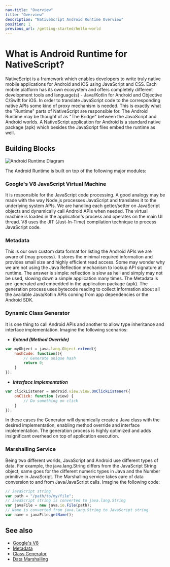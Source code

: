 ```yaml
---
nav-title: "Overview"
title: "Overview"
description: "NativeScript Android Runtime Overview"
position: 1
previous_url: /getting-started/hello-world
---
```


# What is Android Runtime for NativeScript?

NativeScript is a framework which enables developers to write truly native mobile applications for Android and iOS using JavaScript and CSS. Each mobile platform has its own ecosystem and offers completely different development tools and language(s) - Java/Kotlin for Android and Objective C/Swift for iOS. In order to translate JavaScript code to the corresponding native APIs some kind of proxy mechanism is needed. This is exactly what the "Runtime" parts of NativeScript are responsible for. The Android Runtime may be thought of as "The Bridge" between the JavaScript and Android worlds. A NativeScript application for Android is a standard native package (apk) which besides the JavaScript files embed the runtime as well.

## Building Blocks

![Android Runtime Diagram](../../img/ns-runtime-android.png)

The Android Runtime is built on top of the following major modules:

### Google's V8 JavaScript Virtual Machine

It is responsible for the JavaScript code processing. A good analogy may be made with the way Node.js processes JavaScript and translates it to the underlying system APIs. We are handling each getter/setter on JavaScript objects and dynamically call Android APIs when needed. The virtual machine is loaded in the application's process and operates on the main UI thread. V8 uses the JIT (Just-In-Time) compilation technique to process JavaScript code.

### Metadata

This is our own custom data format for listing the Android APIs we are aware of (may process). It stores the minimal required information and provides small size and highly efficient read access. Some may wonder why we are not using the Java Reflection mechanism to lookup API signature at runtime. The answer is simple: reflection is slow as hell and simply may not be used, slowing down a simple application many times. The Metadata is pre-generated and embedded in the application package (apk). The generation process uses bytecode reading to collect information about all the available Java/Kotlin APIs coming from app dependencies or the Android SDK.

### Dynamic Class Generator

It is one thing to call Android APIs and another to allow type inheritance and interface implementation. Imagine the following scenarios:

* ***Extend (Method Override)***

``` JavaScript
var myObject = java.lang.Object.extend({
    hashCode: function(){
        // Generate unique hash
        return 0;
    }
});
```

* ***Interface Implementation***

``` JavaScript
var clickListener = android.view.View.OnClickListener({
    onClick: function (view) {
        // Do something on click
    }
});
```

In these cases the Generator will dynamically create a Java class with the desired implementation, enabling method override and interface implementation. The generation process is highly optimized and adds insignificant overhead on top of application execution.

### Marshalling Service

Being two different worlds, JavaScript and Android use different types of data. For example, the java.lang.String differs from the JavaScript String object; same goes for the different numeric types in Java and the Number primitive in JavaScript. The Marshalling service takes care of data conversion to and from Java/JavaScript calls. Imagine the following code:

``` JavaScript
// JavaScript string
var path = "/path/to/my/file";
// JavaScript string is converted to java.lang.String
var javaFile = new java.io.File(path);
// Name is converted from java.lang.String to JavaScript string
var name = javaFile.getName();
```

## See also

* [Google's V8](https://developers.google.com/v8/)
* [Metadata](./metadata/overview.md)
* [Class Generator](./generator/overview.md)
* [Data Marshalling](./marshalling/overview.md)
